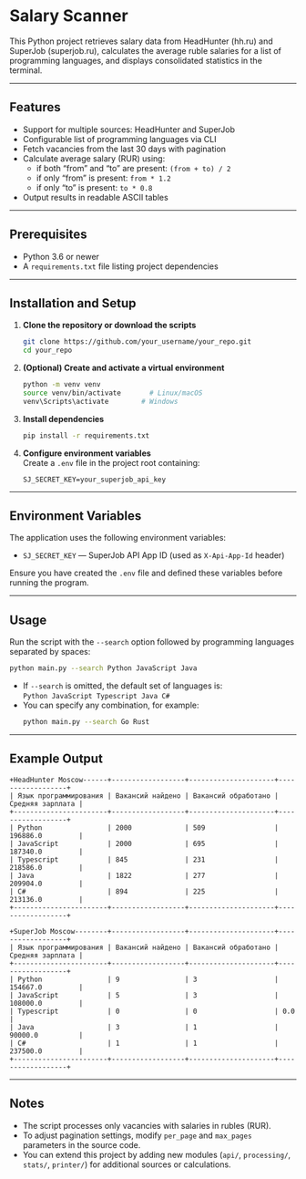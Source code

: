 # Salary Scanner

This Python project retrieves salary data from HeadHunter (hh.ru) and SuperJob (superjob.ru), calculates the average ruble salaries for a list of programming languages, and displays consolidated statistics in the terminal.

---

## Features

- Support for multiple sources: HeadHunter and SuperJob  
- Configurable list of programming languages via CLI  
- Fetch vacancies from the last 30 days with pagination  
- Calculate average salary (RUR) using:
  - if both “from” and “to” are present: `(from + to) / 2`
  - if only “from” is present: `from * 1.2`
  - if only “to” is present: `to * 0.8`  
- Output results in readable ASCII tables  

---

## Prerequisites

- Python 3.6 or newer  
- A `requirements.txt` file listing project dependencies  

---

## Installation and Setup

1. **Clone the repository or download the scripts**  
   ```bash
   git clone https://github.com/your_username/your_repo.git
   cd your_repo
   ```

2. **(Optional) Create and activate a virtual environment**  
   ```bash
   python -m venv venv
   source venv/bin/activate       # Linux/macOS
   venv\Scripts\activate        # Windows
   ```

3. **Install dependencies**  
   ```bash
   pip install -r requirements.txt
   ```

4. **Configure environment variables**  
   Create a `.env` file in the project root containing:
   ```dotenv
   SJ_SECRET_KEY=your_superjob_api_key
   ```

---

## Environment Variables

The application uses the following environment variables:

- `SJ_SECRET_KEY` — SuperJob API App ID (used as `X-Api-App-Id` header)

Ensure you have created the `.env` file and defined these variables before running the program.

---

## Usage

Run the script with the `--search` option followed by programming languages separated by spaces:

```bash
python main.py --search Python JavaScript Java
```

- If `--search` is omitted, the default set of languages is:  
  `Python JavaScript Typescript Java C#`  
- You can specify any combination, for example:  
  ```bash
  python main.py --search Go Rust
  ```

---

## Example Output

```
+HeadHunter Moscow------+------------------+---------------------+------------------+
| Язык программирования | Вакансий найдено | Вакансий обработано | Средняя зарплата |
+-----------------------+------------------+---------------------+------------------+
| Python                | 2000             | 509                 | 196886.0         |
| JavaScript            | 2000             | 695                 | 187340.0         |
| Typescript            | 845              | 231                 | 218586.0         |
| Java                  | 1822             | 277                 | 209904.0         |
| C#                    | 894              | 225                 | 213136.0         |
+-----------------------+------------------+---------------------+------------------+

+SuperJob Moscow--------+------------------+---------------------+------------------+
| Язык программирования | Вакансий найдено | Вакансий обработано | Средняя зарплата |
+-----------------------+------------------+---------------------+------------------+
| Python                | 9                | 3                   | 154667.0         |
| JavaScript            | 5                | 3                   | 108000.0         |
| Typescript            | 0                | 0                   | 0.0              |
| Java                  | 3                | 1                   | 90000.0          |
| C#                    | 1                | 1                   | 237500.0         |
+-----------------------+------------------+---------------------+------------------+

```

---

## Notes

- The script processes only vacancies with salaries in rubles (RUR).  
- To adjust pagination settings, modify `per_page` and `max_pages` parameters in the source code.  
- You can extend this project by adding new modules (`api/`, `processing/`, `stats/`, `printer/`) for additional sources or calculations.
